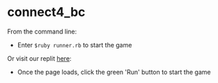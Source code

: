 # connect4_bc

From the command line:
- Enter `$ruby runner.rb` to start the game

Or visit our replit [here](https://replit.com/@zorromcleod/connect4game#lib/board.rb):
- Once the page loads, click the green 'Run' button to start the game
